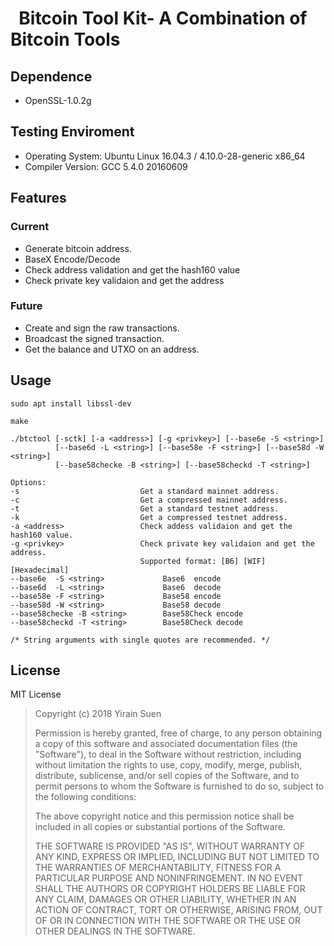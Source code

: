 #   Bitcoin Tool Kit- A Combination of Bitcoin Tools

##  Dependence

* OpenSSL-1.0.2g

##  Testing Enviroment

* Operating System: Ubuntu Linux 16.04.3 / 4.10.0-28-generic x86_64
* Compiler Version: GCC 5.4.0 20160609

## Features

### Current

* Generate bitcoin address.
* BaseX Encode/Decode
* Check address validation and get the hash160 value
* Check private key validaion and get the address

### Future

* Create and sign the raw transactions.
* Broadcast the signed transaction.
* Get the balance and UTXO on an address.

##  Usage

	sudo apt install libssl-dev

	make
    
	./btctool [-sctk] [-a <address>] [-g <privkey>] [--base6e -S <string>]
              [--base6d -L <string>] [--base58e -F <string>] [--base58d -W <string>]
              [--base58checke -B <string>] [--base58checkd -T <string>]
	
	Options:
    -s                           Get a standard mainnet address.
    -c                           Get a compressed mainnet address.
    -t                           Get a standard testnet address.
    -k                           Get a compressed testnet address.
    -a <address>                 Check addess validaion and get the hash160 value.
    -g <privkey>                 Check private key validaion and get the address.
                                 Supported format: [B6] [WIF] [Hexadecimal]
    --base6e  -S <string>             Base6  encode
    --base6d  -L <string>             Base6  decode
    --base58e -F <string>             Base58 encode
    --base58d -W <string>             Base58 decode
    --base58checke -B <string>        Base58Check encode
    --base58checkd -T <string>        Base58Check decode
	
	/* String arguments with single quotes are recommended. */

## License

MIT License

>  Copyright (c) 2018 Yirain Suen
>
>  Permission is hereby granted, free of charge, to any person obtaining a copy
>  of this software and associated documentation files (the "Software"), to deal
>  in the Software without restriction, including without limitation the rights
>  to use, copy, modify, merge, publish, distribute, sublicense, and/or sell
>  copies of the Software, and to permit persons to whom the Software is
>  furnished to do so, subject to the following conditions:
>
>  The above copyright notice and this permission notice shall be included in
>  all copies or substantial portions of the Software.
>
>  THE SOFTWARE IS PROVIDED "AS IS", WITHOUT WARRANTY OF ANY KIND, EXPRESS OR
>  IMPLIED, INCLUDING BUT NOT LIMITED TO THE WARRANTIES OF MERCHANTABILITY,
>  FITNESS FOR A PARTICULAR PURPOSE AND NONINFRINGEMENT. IN NO EVENT SHALL THE
>  AUTHORS OR COPYRIGHT HOLDERS BE LIABLE FOR ANY CLAIM, DAMAGES OR OTHER
>  LIABILITY, WHETHER IN AN ACTION OF CONTRACT, TORT OR OTHERWISE, ARISING FROM,
>  OUT OF OR IN CONNECTION WITH THE SOFTWARE OR THE USE OR OTHER DEALINGS IN
>  THE SOFTWARE.
